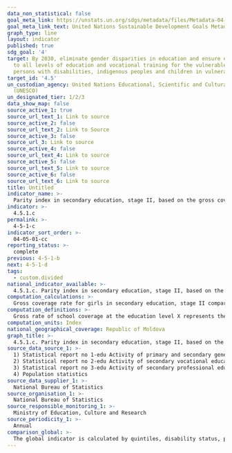 ```yaml
---
data_non_statistical: false
goal_meta_link: https://unstats.un.org/sdgs/metadata/files/Metadata-04-05-01.pdf
goal_meta_link_text: United Nations Sustainable Development Goals Metadata (pdf 210kB)
graph_type: line
layout: indicator
published: true
sdg_goal: '4'
target: By 2030, eliminate gender disparities in education and ensure equal access
  to all levels of education and vocational training for the vulnerable, including
  persons with disabilities, indigenous peoples and children in vulnerable situations
target_id: '4.5'
un_custodian_agency: United Nations Educational, Scientific and Cultural Organization
  (UNESCO)
un_designated_tier: 1/2/3
data_show_map: false
source_active_1: true
source_url_text_1: Link to source
source_active_2: false
source_url_text_2: Link to Source
source_active_3: false
source_url_3: Link to source
source_active_4: false
source_url_text_4: Link to source
source_active_5: false
source_url_text_5: Link to source
source_active_6: false
source_url_text_6: Link to source
title: Untitled
indicator_name: >-
  Parity index in secondary education, stage II, based on the gross coverage rate
indicator: >-
  4.5.1.c
permalink: >-
  4-5-1-c
indicator_sort_order: >-
  04-05-01-cc
reporting_status: >-
  complete
previous: 4-5-1-b
next: 4-5-1-d
tags:
  - custom.divided
national_indicator_available: >-
  4.5.1.c. Parity index in secondary education, stage II, based on the gross coverage rate
computation_calculations: >-
  Gross coverage rate for girls in secondary education, stage II compared to the gross coverage rate for boys in secondary education, stage II.
computation_definitions: >-
  Gross rate of school coverage at the education level X represents the total number of children/pupils/students covered by the respective education level, regardless of age, as a share of total population of the official group of age corresponding to this level of education.
computation_units: Index
national_geographical_coverage: Republic of Moldova
graph_title: >-
  4.5.1.c. Parity index in secondary education, stage II, based on the gross coverage rate
source_data_source_1: >-
  1) Statistical report no 1-edu Activity of primary and secondary general education <br> 
  2) Statistical report no 2-edu Activity of secondary vocational education institutions <br> 
  3) Statistical report no 3-edu Activity of secondary professional education institutions <br> 
  4) Population statistics
source_data_supplier_1: >-
  National Bureau of Statistics
source_organisation_1: >-
  National Bureau of Statistics
source_responsible_monitoring_1: >-
  Ministry of Education, Culture and Research
source_periodicity_1: >-
  Annual
comparison_global: >-
  The global indicator is calculated by quintiles, disability status, persons affected by conflict. The national indicator will be estimated only by sex and areas.
---
```

